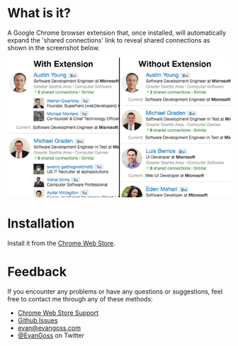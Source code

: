 # What is it?

A Google Chrome browser extension that, once installed, will automatically expand the 'shared connections' link to reveal shared connections as shown in the screenshot below.

![Screenshot](https://github.com/EvanGoss/Expand-LinkedIn-Connections/raw/master/screenshots/Screenshots%20Side%20by%20Side.png)

# Installation

Install it from the [Chrome Web Store](https://chrome.google.com/webstore/detail/expand-linkedin-shared-co/gdjbadkajilhmhodajeominmhmldjljf).

# Feedback

If you encounter any problems or have any questions or suggestions, feel free to contact me through any of these methods:

* [Chrome Web Store Support](https://chrome.google.com/webstore/detail/expand-linkedin-shared-co/gdjbadkajilhmhodajeominmhmldjljf/support)
* [Github Issues](https://github.com/EvanGoss/Expand-LinkedIn-Connections/issues)
* [evan@evangoss.com](mailto:evan@evangoss.com?Subject=Expand%20LinkedIn%20Shared%20Connections%20Chrome%20Extension)
* [@EvanGoss](https://twitter.com/EvanGoss) on Twitter

